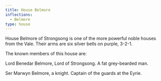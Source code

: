 ```yaml
---
title: House Belmore
inflections:
  - Belmore
type: house
---
```


House Belmore of Strongsong is one of the more powerful noble houses from the Vale. Their arms are six silver bells on purple, 3-2-1.

The known members of this house are:

Lord Benedar Belmore, Lord of Strongsong. A fat grey-bearded man.

Ser Marwyn Belmore, a knight. Captain of the guards at the Eyrie.


